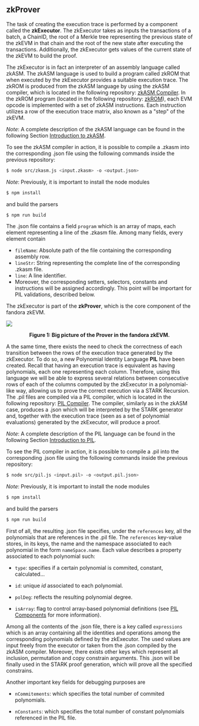 
## zkProver

The task of creating the execution trace is performed by a component called the **zkExecutor**.
The zkExecutor takes as inputs the transactions of a batch, a ChainID, the root 
of a Merkle tree representing the previous state of the zkEVM in that chain and
the root of the new state after executing the transactions. 
Additionally, the zkExecutor gets values 
of the current state of the zkEVM to build the proof.

The zkExecutor is in fact an interpreter of an assembly language
called zkASM. 
The zkASM language is used to build a program called zkROM that 
when executed by the zkExecutor provides a suitable execution trace. The zkROM
is produced from the zkASM language by using the zkASM compiler, which is located in
the following repository:
[zkASM Compiler](https://github.com/0xfandoraHermez/zkasmcom). 
In the zkROM program (located in the following repository: 
[zkROM](https://github.com/0xfandoraHermez/zkevm-rom)),
each EVM opcode is implemented with a set of zkASM instructions. 
Each instruction utilizes a row of the execution trace matrix, 
also known as a "step" of the zkEVM. 

*Note*: A complete description of the zkASM language can be found in the 
following Section [Introduction to zkASM](../zkASM/introduction.md).

To see the zkASM compiler in action, it is possible to compile a .zkasm into
the corresponding .json file using the following commands inside the previous
repository:

```sh
$ node src/zkasm.js <input.zkasm> -o <output.json>
```

*Note*: Previously, it is important to install the node modules 
```sh
$ npm install
```
and build the parsers
```sh
$ npm run build
```

The .json file contains a field `program` which is an array of maps, 
each element representing a line of the .zkasm file. Among many fields, 
every element contain 

- `fileName`: Absolute path of the file containing the corresponding assembly row.
- `lineStr`: String representing the complete line of the corresponding .zkasm file.
- `line`: A line identifier. 
- Moreover, the corresponding setters, selectors, constants and instructions will be assigned accordingly. 
This point will be important for PIL validations, described below. 


The zkExecutor is part of the **zkProver**, which is the
core component of the fandora zkEVM.

![](./figures/big-picture.png)

<div align="center"><b> Figure 1: Big picture of the Prover in the fandora zkEVM. </b></div>


A the same time, there exists the need to check the correctness of each transition
between the rows of the execution trace generated by the zkExecutor. To do so, a new
Polynomial Identity Language **PIL** have been created. Recall
that having an execution trace is equivalent as having polynomials, each one 
representing each column. Therefore, using this language we will
be able to express several relations between consecutive rows of each of the columns 
computed by the zkExecutor in a polynomial-like way, allowing us to prove the 
correct execution via a STARK Recursion. The .pil files are compiled via a PIL compiler, 
which is located in the following repository: [PIL Compiler](https://github.com/0xfandoraHermez/pilcom).
The compiler, similarly as in the zkASM case, produces a .json which will be
interpreted by the STARK generator and, together with the execution trace (seen
as a set of polynomial evaluations) generated by the zkExecutor, will produce a proof. 

*Note*: A complete description of the PIL language can be found in the 
following Section [Introduction to PIL](../PIL/introduction.md).

To see the PIL compiler in action, it is possible to compile a .pil into
the corresponding .json file using the following commands inside the previous
repository:

```sh
$ node src/pil.js <input.pil> -o <output.pil.json>
```

*Note*: Previously, it is important to install the node modules 
```sh
$ npm install
```
and build the parsers
```sh
$ npm run build
```

First of all, the resulting .json file specifies, under the `references` key, 
all the polynomials that are references in the .pil file. The `references` key-value 
stores, in its keys, the name and the namespace associated to each polynomial in
the form `nameSpace.name`. Each value describes a property associated to each polynomial
such:

- `type`: specifies if a certain polynomial is commited, constant, calculated...

- `id`: unique *id* associated to each polynomial.

- `polDeg`: reflects the resulting polynomial degree.

- `isArray`: flag to control array-based polynomial definitions 
(see [PIL Components](../PIL/components.md) for more information). 

Among all the contents of the .json file, there is a key called `expressions` which 
is an array containing all the identities and operations among the corresponding
polynomials defined by the zkExecutor. The used values are input freely from the 
executor or taken from the .json compiled by the zkASM compiler. Moreover, there 
exists other keys which represent all inclusion, permutation and copy constrain
arguments. This .json will be finally used in the STARK proof generation, which 
will prove all the specified constrains. 

Another important key fields for debugging purposes are

- `nCommitements`: which specifies the total number of commited polynomials. 
 
- `nConstants`: which specifies the total number of constant polynomials 
referenced in the PIL file. 
